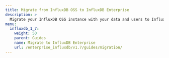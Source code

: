 ```yaml
---
title: Migrate from InfluxDB OSS to InfluxDB Enterprise
description: >
  Migrate your InfluxDB OSS instance with your data and users to InfluxDB Enterprise.
menu:
  influxdb_1_7:
    weight: 50
    parent: Guides
    name: Migrate to InfluxDB Enterprise
    url: /enterprise_influxdb/v1.7/guides/migration/
---
```

